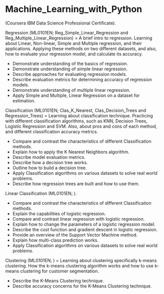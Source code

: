 # Machine_Learning_with_Python

(Coursera IBM Data Science Professional Certificate).

Regression (ML0101EN; Reg_Simple_Linear_Regression and Reg_Multiple_Linear_Regression) = A brief intro to regression. Learning about Linear, Non-linear, Simple and Multiple regression, and their applications. Applying these methods on two different datasets, and also, how to evaluate your regression model, and calculate its accuracy.

- Demonstrate understanding of the basics of regression.
- Demonstrate understanding of simple linear regression.
- Describe approaches for evaluating regression models.
- Describe evaluation metrics for determining accuracy of regression models.
- Demonstrate understanding of multiple linear regression.
- Apply Simple and Multiple, Linear Regression on a dataset for estimation.

Classification (ML0101EN; Clas_K_Nearest, Clas_Decision_Trees and Regression_Trees) = Learning about classification technique. Practicing with different classification algorithms, such as KNN, Decision Trees, Logistic Regression and SVM. Also, about pros and cons of each method, and different classification accuracy metrics.

- Compare and contrast the characteristics of different Classification methods.
- Explain how to apply the K Nearest Neighbors algorithm.
- Describe model evaluation metrics.
- Describe how a decision tree works.
- Outline how to build a decision tree.
- Apply Classification algorithms on various datasets to solve real world problems.
- Describe how regression trees are built and how to use them.


Linear Classification (ML0101EN; ).

- Compare and contrast the characteristics of different Classification methods.
- Explain the capabilities of logistic regression.
- Compare and contrast linear regression with logistic regression.
- Explain how to change the parameters of a logistic regression model.
- Describe the cost function and gradient descent in logistic regression.
- Provide an overview of the Support Vector Machine method.
- Explain how multi-class prediction works.
- Apply Classification algorithms on various datasets to solve real world problems.

Clustering (ML0101EN; ) = Learning about clustering specifically k-means clustering. How the k-means clustering algorithm works and how to use k-means clustering for customer segmentation.

- Describe the K-Means Clustering technique.
- Describe accuracy concerns for the K-Means Clustering technique.
